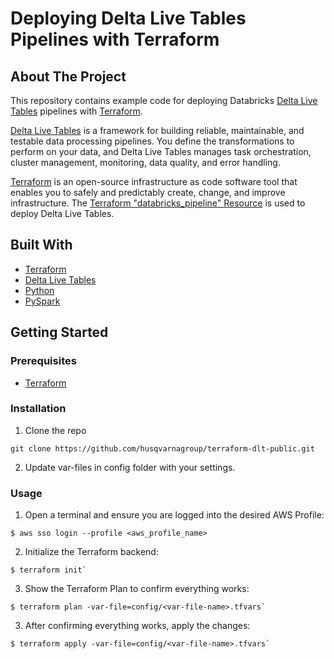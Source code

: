 
# Deploying Delta Live Tables Pipelines with Terraform

## About The Project

This repository contains example code for deploying Databricks [Delta Live Tables](https://docs.databricks.com/data-engineering/delta-live-tables/index.html) pipelines with [Terraform](https://www.terraform.io/).

[Delta Live Tables](https://docs.databricks.com/data-engineering/delta-live-tables/index.html) is a framework for building reliable, maintainable, and testable data processing pipelines. You define the transformations to perform on your data, and Delta Live Tables manages task orchestration, cluster management, monitoring, data quality, and error handling.

[Terraform](https://www.terraform.io/) is an open-source infrastructure as code software tool that enables you to safely and predictably create, change, and improve infrastructure. The [Terraform "databricks_pipeline" Resource](https://registry.terraform.io/providers/databrickslabs/databricks/latest/docs/resources/pipeline) is used to deploy Delta Live Tables.

## Built With
- [Terraform](https://www.terraform.io/)
- [Delta Live Tables](https://docs.databricks.com/data-engineering/delta-live-tables/index.html)
- [Python](https://www.python.org/)
- [PySpark](https://spark.apache.org/docs/latest/api/python/#:~:text=PySpark%20is%20an%20interface%20for,data%20in%20a%20distributed%20environment.)

## Getting Started

### Prerequisites

- [Terraform](https://learn.hashicorp.com/tutorials/terraform/install-cli)

### Installation
1. Clone the repo
```console
git clone https://github.com/husqvarnagroup/terraform-dlt-public.git
```

2. Update var-files in config folder with your settings.
 
### Usage
1. Open a terminal and ensure you are logged into the desired AWS Profile:
```console
$ aws sso login --profile <aws_profile_name>
```

2. Initialize the Terraform backend:
```console
$ terraform init`
```

3. Show the Terraform Plan to confirm everything works:
```console
$ terraform plan -var-file=config/<var-file-name>.tfvars`
```

3. After confirming everything works, apply the changes:
```console
$ terraform apply -var-file=config/<var-file-name>.tfvars`
```